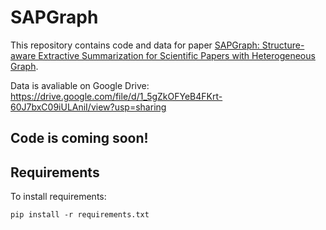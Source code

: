 # SAPGraph
This repository contains code and data for paper [SAPGraph: Structure-aware Extractive Summarization for Scientific Papers with Heterogeneous Graph](https://a). 

Data is avaliable on Google Drive:
https://drive.google.com/file/d/1_5gZkOFYeB4FKrt-60J7bxC09iULAniI/view?usp=sharing

## Code is coming soon!

## Requirements

To install requirements:

```setup
pip install -r requirements.txt
```

